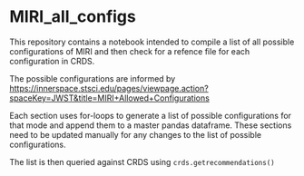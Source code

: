 # MIRI_all_configs
 
This repository contains a notebook intended to compile a list of all possible configurations of MIRI and then check for a refence file for each configuration in CRDS. 

The possible configurations are informed by https://innerspace.stsci.edu/pages/viewpage.action?spaceKey=JWST&title=MIRI+Allowed+Configurations

Each section uses for-loops to generate a list of possible configurations for that mode and append them to a master pandas dataframe. These sections need to be updated manually for any changes to the list of possible configurations.

The list is then queried against CRDS using `crds.getrecommendations()`
